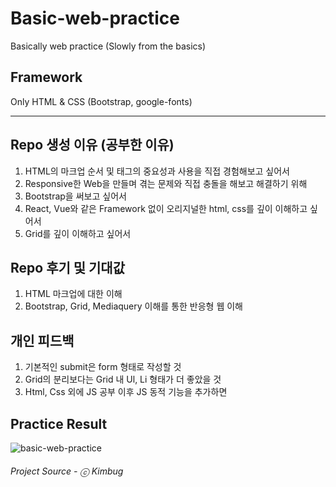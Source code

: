 # Basic-web-practice
Basically web practice (Slowly from the basics)

## Framework
Only HTML & CSS (Bootstrap, google-fonts)


***


## Repo 생성 이유 (공부한 이유)
1. HTML의 마크업 순서 및 태그의 중요성과 사용을 직접 경험해보고 싶어서
2. Responsive한 Web을 만들며 겪는 문제와 직접 충돌을 해보고 해결하기 위해
3. Bootstrap을 써보고 싶어서
4. React, Vue와 같은 Framework 없이 오리지널한 html, css를 깊이 이해하고 싶어서
5. Grid를 깊이 이해하고 싶어서

## Repo 후기 및 기대값
1. HTML 마크업에 대한 이해
2. Bootstrap, Grid, Mediaquery 이해를 통한 반응형 웹 이해

## 개인 피드백
1. 기본적인 submit은 form 형태로 작성할 것
2. Grid의 분리보다는 Grid 내 Ul, Li 형태가 더 좋았을 것
3. Html, Css 외에 JS 공부 이후 JS 동적 기능을 추가하면 

## Practice Result
![basic-web-practice](https://user-images.githubusercontent.com/97138841/174011115-f198772b-ebae-40af-8b2f-b19f2bf1a81f.gif)

###### Project Source - ⓒ Kimbug
